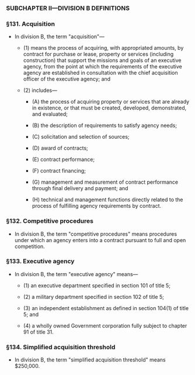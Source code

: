 ### SUBCHAPTER II—DIVISION B DEFINITIONS

### §131. Acquisition
* In division B, the term "acquisition"—

  * (1) means the process of acquiring, with appropriated amounts, by contract for purchase or lease, property or services (including construction) that support the missions and goals of an executive agency, from the point at which the requirements of the executive agency are established in consultation with the chief acquisition officer of the executive agency; and

  * (2) includes—

    * (A) the process of acquiring property or services that are already in existence, or that must be created, developed, demonstrated, and evaluated;

    * (B) the description of requirements to satisfy agency needs;

    * (C) solicitation and selection of sources;

    * (D) award of contracts;

    * (E) contract performance;

    * (F) contract financing;

    * (G) management and measurement of contract performance through final delivery and payment; and

    * (H) technical and management functions directly related to the process of fulfilling agency requirements by contract.

### §132. Competitive procedures
* In division B, the term "competitive procedures" means procedures under which an agency enters into a contract pursuant to full and open competition.

### §133. Executive agency
* In division B, the term "executive agency" means—

  * (1) an executive department specified in section 101 of title 5;

  * (2) a military department specified in section 102 of title 5;

  * (3) an independent establishment as defined in section 104(1) of title 5; and

  * (4) a wholly owned Government corporation fully subject to chapter 91 of title 31.

### §134. Simplified acquisition threshold
* In division B, the term "simplified acquisition threshold" means $250,000.